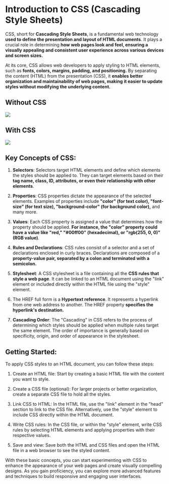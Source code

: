 # Introduction to CSS (Cascading Style Sheets)

CSS, short for **Cascading Style Sheets**, is a fundamental web technology **used to define the presentation and layout of HTML documents**. It plays a crucial role in determining **how web pages look and feel, ensuring a visually appealing and consistent user experience across various devices and screen sizes.**

At its core, CSS allows web developers to apply styling to HTML elements, such as **fonts, colors, margins, padding, and positioning.** By separating the content (HTML) from the presentation (CSS), it **enables better organization and maintainability of web pages, making it easier to update styles without modifying the underlying content.**

## Without CSS
![](https://github.com/projectfinalaudio/CSS_FUNDAMENTALS/blob/master/images/without%20css.png?raw=true)

## With CSS
![](https://github.com/projectfinalaudio/CSS_FUNDAMENTALS/blob/master/images/with%20css.png?raw=true)

## Key Concepts of CSS:

1.  **Selectors**: Selectors target HTML elements and define which elements the styles should be applied to. They can target elements based on their **tag name, class, ID, attributes, or even their relationship with other elements**.
    
2.  **Properties**: CSS properties dictate the appearance of the selected elements. Examples of properties include **"color" (for text color), "font-size" (for text size), "background-color" (for background color),** and many more.
    
3.  **Values**: Each CSS property is assigned a value that determines how the property should be applied. **For instance, the "color" property could have a value like "red," "#00ff00" (hexadecimal), or "rgb(255, 0, 0)" (RGB value)**.
    
4.  **Rules and Declarations**: CSS rules consist of a selector and a set of declarations enclosed in curly braces. Declarations are composed of a **property-value pair, separated by a colon and terminated with a semicolon.**
    
5.  **Stylesheet**: A CSS stylesheet is a file containing all the **CSS rules that style a web page**. It can be linked to an HTML document using the "link" element or included directly within the HTML file using the "style" element.

6. The HREF full form is a **Hypertext reference**. It represents a hyperlink from one web address to another.  The HREF property **specifies the hyperlink's destination.**
    
7.  **Cascading Order**: The "Cascading" in CSS refers to the process of determining which styles should be applied when multiple rules target the same element. The order of importance is generally based on specificity, origin, and order of appearance in the stylesheet.
    
## Getting Started:

To apply CSS styles to an HTML document, you can follow these steps:

1.  Create an HTML file: Start by creating a basic HTML file with the content you want to style.
    
2.  Create a CSS file (optional): For larger projects or better organization, create a separate CSS file to hold all the styles.
    
3.  Link CSS to HTML: In the HTML file, use the "link" element in the "head" section to link to the CSS file. Alternatively, use the "style" element to include CSS directly within the HTML document.
    
4.  Write CSS rules: In the CSS file, or within the "style" element, write CSS rules by selecting HTML elements and applying properties with their respective values.
    
5.  Save and view: Save both the HTML and CSS files and open the HTML file in a web browser to see the styled content.
    
With these basic concepts, you can start experimenting with CSS to enhance the appearance of your web pages and create visually compelling designs. As you gain proficiency, you can explore more advanced features and techniques to build responsive and engaging user interfaces.
